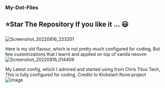 ### My-Dot-Files

## **⭐Star The Repository If you like it ... 😃**   


![Screenshot_20220816_223201](https://user-images.githubusercontent.com/40629789/184937150-310a7f99-0c85-402e-9fde-85b984e29d33.png)

Here is my old flavour, which is not pretty much configured for coding, But few customizations that I learnt and applied on top of vanilla neovim
![Screenshot_20220816_014409](https://user-images.githubusercontent.com/40629789/184710644-f9cb8af2-e439-4f4c-a196-75070f101cee.png)

My Latest config, which I admired and started using from Chris Titus Tech, This is fully configured for coding. Credits to Kickstart-Nvim project
![image](https://github.com/Ajay-056/My-Dot-Files/assets/40629789/ba1d0611-cc78-4bf1-bc51-be44d8c7ae43)



     
